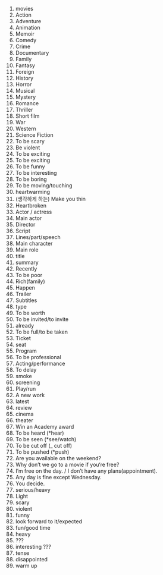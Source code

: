 1. movies
2. Action
3. Adventure
4. Animation
5. Memoir
6. Comedy
7. Crime
8. Documentary
9. Family
10. Fantasy
11. Foreign
12. History
13. Horror
14. Musical
15. Mystery
16. Romance
17. Thriller
18. Short film
19. War
20. Western
21. Science Fiction
22. To be scary
23. Be violent
24. To be exciting
25. To be exciting
26. To be funny
27. To be interesting
28. To be boring
29. To be moving/touching
30. heartwarming
31. (생각하게 하는) Make you thin
32. Heartbroken
33. Actor / actress
34. Main actor
35. Director
36. Script
37. Lines/part/speech
38. Main character
39. Main role
40. title
41. summary
42. Recently
43. To be poor
44. Rich(family)
45. Happen
46. Trailer
47. Subtitles
48. type
49. To be worth
50. To be invited/to invite
51. already
52. To be full/to be taken
53. Ticket
54. seat
55. Program
56. To be professional
57. Acting/performance
58. To delay
59. smoke
60. screening
61. Play/run
62. A new work
63. latest
64. review
65. cinema
66. theater
67. Win an Academy award
68. To be heard (*hear)
69. To be seen (*see/watch)
70. To be cut off (_ cut off)
71. To be pushed (*push)
72. Are you available on the weekend?
73. Why don’t we go to a movie if you‘re free?
74. I’m free on the day. / I don’t have any plans(appointment).
75. Any day is fine except Wednesday.
76. You decide.
77. serious/heavy
78. Light
79. scary
80. violent
81. funny
82. look forward to it/expected
83. fun/good time
84. heavy
85. ???
86. interesting ???
87. tense
88. disappointed
89. warm up
